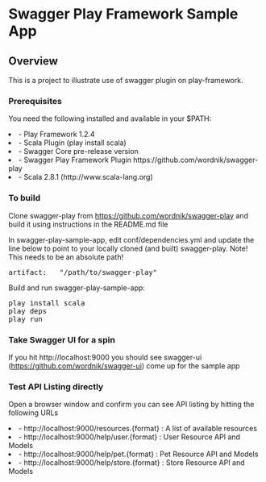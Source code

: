 # Swagger Play Framework Sample App

## Overview
This is a project to illustrate use of swagger plugin on play-framework.


### Prerequisites
You need the following installed and available in your $PATH:

<li>- Play Framework 1.2.4

<li>- Scala Plugin (play install scala)

<li>- Swagger Core pre-release version

<li>- Swagger Play Framework Plugin https://github.com/wordnik/swagger-play

<li>- Scala 2.8.1  (http://www.scala-lang.org)

### To build
Clone swagger-play from https://github.com/wordnik/swagger-play and build it using instructions in the README.md file

In swagger-play-sample-app, edit conf/dependencies.yml and update the line below to point to your locally 
cloned (and built) swagger-play.  Note!  This needs to be an absolute path!
<pre>
artifact:   "/path/to/swagger-play"
</pre>

Build and run swagger-play-sample-app:
<pre>
play install scala
play deps
play run
</pre>

### Take Swagger UI for a spin
If you hit http://localhost:9000 you should see swagger-ui (https://github.com/wordnik/swagger-ui) come up for the sample app


### Test API Listing directly
Open a browser window and confirm you can see API listing by hitting the following URLs

<li>- http://localhost:9000/resources.{format} : A list of available resources

<li>- http://localhost:9000/help/user.{format}  : User Resource API and Models

<li>- http://localhost:9000/help/pet.{format}   : Pet Resource API and Models

<li>- http://localhost:9000/help/store.{format} : Store Resource API and Models


